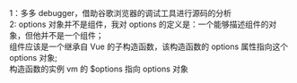 1：多多 debugger，借助谷歌浏览器的调试工具进行源码的分析  
2: options 对象并不是组件，我对 options 的定义是：一个能够描述组件的对象，但他并不是一个组件；  
组件应该是一个继承自 Vue 的子构造函数，该构造函数的 options 属性指向这个 options 对象;  
构造函数的实例 vm 的 $options 指向 options 对象
